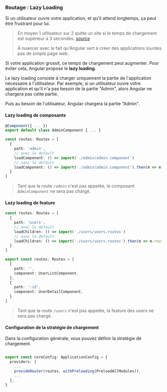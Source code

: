 ### Routage : Lazy Loading

Si un utilisateur ouvre votre application, et qu'il attend longtemps, ça peut être frustrant pour lui.

> En moyen 1 utilisateur sur 2 quitte un site si le temps de chargement est supérieur à 3 secondes.
> [_source_](https://support.google.com/adsense/answer/7450973?hl=fr)
> 
> À nuancer avec le fait qu'Angular sert à créer des applications lourdes pas de simple page web.

Si votre application grossit, ce temps de chargement peut augmenter. Pour éviter cela, Angular propose le **lazy loading**.

Le lazy loading consiste à charger uniquement la partie de l'application nécessaire à l'utilisateur. 
Par exemple, si un utilisateur ouvre votre application et qu'il n'a pas besoin de la partie "Admin", alors Angular ne chargera pas cette partie.

Puis au besoin de l'utilisateur, Angular chargera la partie "Admin".

#### Lazy loading de composants

```typescript
@Component({ ... })
export default class AdminComponent { ... }
```

```typescript
const routes: Routes = [
  {
    path: 'admin',
    // avec le default
    loadComponent: () => import('./admin/admin.component')
    // sans le default
    loadComponent: () => import('./admin/admin.component').then(m => m.AdminComponent)
  }
]
```

> Tant que la route `/admin` n'est pas appelée, le composant `AdminComponent` ne sera pas chargé.

#### Lazy loading de feature

```typescript
const routes: Routes = [
  {
    path: 'users',
    // avec le default
    loadChildren: () => import('./users/users.routes')
    // sans le default
    loadChildren: () => import('./users/users.routes').then(m => m.routes)
  }
]
```

```typescript
export const routes: Routes = [
  {
    path: '',
    component: UserListComponent,
  },
  {
    path: ':id',
    component: UserDetailComponent,
  }
]
```

> Tant que la route `/users` n'est pas appelée, la feature des users ne sera pas chargé.

#### Configuration de la stratégie de chargement

Dans la configuration générale, vous pouvez définir la stratégie de chargement.

```typescript

export const coreConfig: ApplicationConfig = {
  providers: [
    ...
    provideRouter(routes, withPreloading(PreloadAllModules)),
    ...
  ],
}
```
